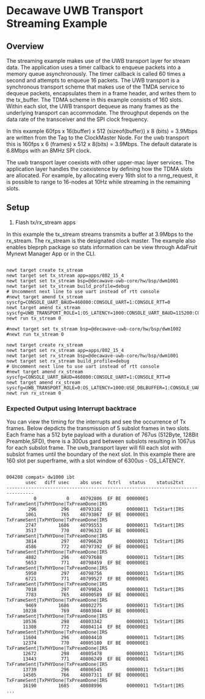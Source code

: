 <!--
#
# Licensed to the Apache Software Foundation (ASF) under one
# or more contributor license agreements.  See the NOTICE file
# distributed with this work for additional information
# regarding copyright ownership.  The ASF licenses this file
# to you under the Apache License, Version 2.0 (the
# "License"); you may not use this file except in compliance
# with the License.  You may obtain a copy of the License at
#
# http://www.apache.org/licenses/LICENSE-2.0
#
# Unless required by applicable law or agreed to in writing,
# software distributed under the License is distributed on an
# "AS IS" BASIS, WITHOUT WARRANTIES OR CONDITIONS OF ANY
#  KIND, either express or implied.  See the License for the
# specific language governing permissions and limitations
# under the License.
#
-->

# Decawave UWB Transport Streaming Example


## Overview

The streaming example makes use of the UWB transport layer for stream data. The application uses a timer callback to enqueue packets into a memory queue asynchronously. The timer callback is called 60 times a second and attempts to enqueue 16 packets. The UWB transport is a synchronous transport scheme that makes use of the TMDA service to dequeue packets, encapsulates them in a frame header, and writes them to the tx_buffer. The TDMA scheme in this example consists of 160 slots. Within each slot, the UWB transport dequeue as many frames as the underlying transport can accommodate. The throughput depends on the data rate of the transceiver and the SPI clock frequency.

In this example 60fps x 16(buffer) x 512 (sizeof(buffer)) x 8 (bits) = 3.9Mbps are written from the Tag to the ClockMaster Node. For the uwb transport this is 160fps x 6 (frames) x 512 x  8(bits) = 3.9Mbps. The default datarate is 6.8Mbps with an 8MHz SPI clock.

The uwb transport layer coexists with other upper-mac layer services. The application layer handles the coexistence by defining how the TDMA slots are allocated. For example, by allocating every 16th slot to a nrng_request, it is possible to range to 16-nodes at 10Hz while streaming in the remaining slots. 

## Setup

1. Flash tx/rx_stream apps 

In this example the tx_stream streams transmits a buffer at 3.9Mbps to the rx_stream. The rx_stream is the designated clock master. The example also enables bleprph package so stats information can be view through AdaFruit Mynewt Manager App or in the CLI.


```no-highlight

newt target create tx_stream
newt target set tx_stream app=apps/802_15_4
newt target set tx_stream bsp=@decawave-uwb-core/hw/bsp/dwm1001
newt target set tx_stream build_profile=debug
# Uncomment next line to use uart instead of rtt console
#newt target amend tx_stream syscfg=CONSOLE_UART_BAUD=460800:CONSOLE_UART=1:CONSOLE_RTT=0
newt target amend tx_stream syscfg=UWB_TRANSPORT_ROLE=1:OS_LATENCY=1000:CONSOLE_UART_BAUD=115200:CONSOLE_UART=1:CONSOLE_RTT=0:DW1000_SYS_STATUS_BACKTRACE_LEN=128
newt run tx_stream 0

#newt target set tx_stream bsp=@decawave-uwb-core/hw/bsp/dwm1002
#newt run tx_stream 0

newt target create rx_stream
newt target set rx_stream app=apps/802_15_4
newt target set rx_stream bsp=@decawave-uwb-core/hw/bsp/dwm1001
newt target set rx_stream build_profile=debug
# Uncomment next line to use uart instead of rtt console
#newt target amend rx_stream syscfg=CONSOLE_UART_BAUD=460800:CONSOLE_UART=1:CONSOLE_RTT=0
newt target amend rx_stream syscfg=UWB_TRANSPORT_ROLE=0:OS_LATENCY=1000:USE_DBLBUFFER=1:CONSOLE_UART_BAUD=115200:CONSOLE_UART=1:CONSOLE_RTT=0:DW1000_SYS_STATUS_BACKTRACE_LEN=128
newt run rx_stream 0

```

### Expected Output using Interrupt backtrace 

You can view the timing for the interrupts and see the occurrence of Tx frames. Below depdicts the transmission of 5 subslot frames in two slots. Each frame has a 512 byte payload with a duration of 767us (512Byte, 128Bit Preamble,SFD), there is a 300us gard between subslots resulting in 1067us for each subslot frame. The uwb_transport layer will fill each slot with subslot frames until the boundary of the next slot. In this example there are 160 slot per superframe, with a slot window of 6300us - OS_LATENCY.

```

004208 compat> dw1000 ibt
       usec   diff usec    abs usec  fctrl   status    status2txt
--------------------------------------------------------------------------------
          0           0    40792806  EF BE  000000E1  TxFrameSent|TxPHYDone|TxPreamDone|IRS 
        296         296    40793102         00000011  TxStart|IRS 
       1061         765    40793867  EF BE  000000E1  TxFrameSent|TxPHYDone|TxPreamDone|IRS 
       2747        1686    40795553         00000011  TxStart|IRS 
       3517         770    40796323  EF BE  000000E1  TxFrameSent|TxPHYDone|TxPreamDone|IRS 
       3814         297    40796620         00000011  TxStart|IRS 
       4586         772    40797392  EF BE  000000E1  TxFrameSent|TxPHYDone|TxPreamDone|IRS 
       4882         296    40797688         00000011  TxStart|IRS 
       5653         771    40798459  EF BE  000000E1  TxFrameSent|TxPHYDone|TxPreamDone|IRS 
       5950         297    40798756         00000011  TxStart|IRS 
       6721         771    40799527  EF BE  000000E1  TxFrameSent|TxPHYDone|TxPreamDone|IRS 
       7018         297    40799824         00000011  TxStart|IRS 
       7783         765    40800589  EF BE  000000E1  TxFrameSent|TxPHYDone|TxPreamDone|IRS 
       9469        1686    40802275         00000011  TxStart|IRS 
      10238         769    40803044  EF BE  000000E1  TxFrameSent|TxPHYDone|TxPreamDone|IRS 
      10536         298    40803342         00000011  TxStart|IRS 
      11308         772    40804114  EF BE  000000E1  TxFrameSent|TxPHYDone|TxPreamDone|IRS 
      11604         296    40804410         00000011  TxStart|IRS 
      12374         770    40805180  EF BE  000000E1  TxFrameSent|TxPHYDone|TxPreamDone|IRS 
      12672         298    40805478         00000011  TxStart|IRS 
      13443         771    40806249  EF BE  000000E1  TxFrameSent|TxPHYDone|TxPreamDone|IRS 
      13739         296    40806545         00000011  TxStart|IRS 
      14505         766    40807311  EF BE  000000E1  TxFrameSent|TxPHYDone|TxPreamDone|IRS 
      16190        1685    40808996         00000011  TxStart|IRS 
...
```
